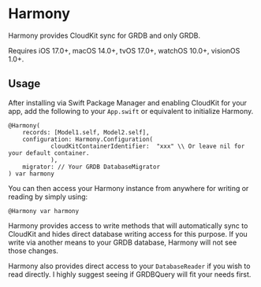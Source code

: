 # Harmony

Harmony provides CloudKit sync for GRDB and only GRDB.

Requires iOS 17.0+, macOS 14.0+, tvOS 17.0+, watchOS 10.0+, visionOS 1.0+.

## Usage

After installing via Swift Package Manager and enabling CloudKit for your app, add the following to your `App.swift` or equivalent to initialize Harmony. 

```
@Harmony(
    records: [Model1.self, Model2.self],
    configuration: Harmony.Configuration(
            cloudKitContainerIdentifier:  "xxx" \\ Or leave nil for your default container.
            ),
    migrator: // Your GRDB DatabaseMigrator
) var harmony
```

You can then access your Harmony instance from anywhere for writing or reading by simply using:

```
@Harmony var harmony
```

Harmony provides access to write methods that will automatically sync to CloudKit and hides direct database writing access for this purpose. If you write via another means to your GRDB database, Harmony will not see those changes.

Harmony also provides direct access to your `DatabaseReader` if you wish to read directly. I highly suggest seeing if GRDBQuery will fit your needs first. 
